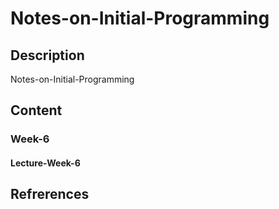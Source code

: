 # Notes-on-Initial-Programming

## Description
Notes-on-Initial-Programming

## Content

### Week-6

#### Lecture-Week-6


## Refrerences
